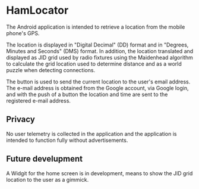 # HamLocator
The Android application is intended to retrieve a location from the mobile phone's GPS.

The location is displayed in "Digital Decimal" (DD) format and in "Degrees, Minutes and Seconds" (DMS) format. In addition, the location translated and displayed as JID grid used by radio fixtures using the Maidenhead algorithm to calculate the grid location used to determine distance and as a world puzzle when detecting connections.

The button is used to send the current location to the user's email address. The e-mail address is obtained from the Google account, via Google login, and with the push of a button the location and time are sent to the registered e-mail address.


## Privacy
No user telemetry is collected in the application and the application is intended to function fully without advertisements.


## Future develupment
A Widgit for the home screen is in development, means to show the JID grid location to the user as a gimmick.
